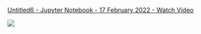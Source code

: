 <div style="position: relative; padding-bottom: NaN%; height: 0;"><iframe src="https://www.loom.com/embed/00b45b587d5044b5b28f58dfd73305b1" frameborder="0" webkitallowfullscreen mozallowfullscreen allowfullscreen style="position: absolute; top: 0; left: 0; width: 100%; height: 100%;"></iframe></div>


<a href="https://www.loom.com/share/00b45b587d5044b5b28f58dfd73305b1">
    <p>Untitled6 - Jupyter Notebook - 17 February 2022 - Watch Video</p>
    <img style="max-width:300px;" src="null">
  </a>

